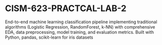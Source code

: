 # CISM-623-PRACTCAL-LAB-2
End-to-end machine learning classification pipeline implementing traditional algorithms (Logistic Regression, RandomForest, k-NN) with comprehensive EDA, data preprocessing, model training, and evaluation metrics. Built with Python, pandas, scikit-learn for iris datasets 
